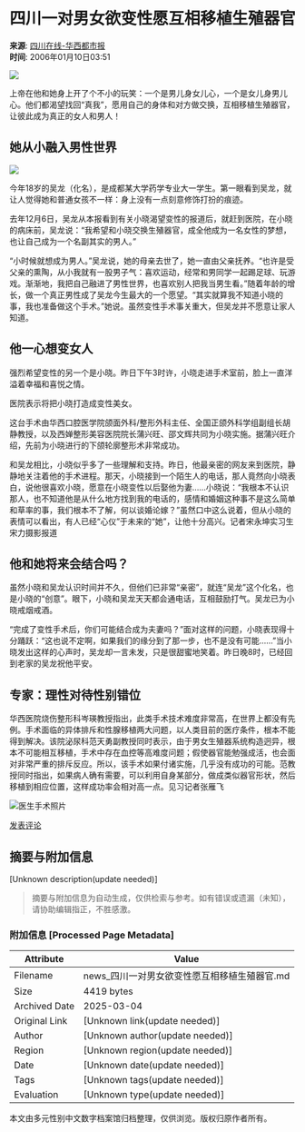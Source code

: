 # 四川一对男女欲变性愿互相移植生殖器官

**来源**: [四川在线-华西都市报](http://www.sina.com.cn)  
**时间**: 2006年01月10日03:51

![](//beacon.sina.com.cn/a.gif?noScript)

上帝在他和她身上开了个不小的玩笑：一个是男儿身女儿心，一个是女儿身男儿心。他们都渴望找回“真我”，愿用自己的身体和对方做交换，互相移植生殖器官，让彼此成为真正的女人和男人！

## 她从小融入男性世界

![](http://image2.sina.com.cn/dy/31/1_1-31-479_2002070116228.gif)

今年18岁的吴龙（化名），是成都某大学药学专业大一学生。第一眼看到吴龙，就让人觉得她和普通女孩不一样：身上没有一点刻意修饰打扮的痕迹。

去年12月6日，吴龙从本报看到有关小晓渴望变性的报道后，就赶到医院，在小晓的病床前，吴龙说：“我希望和小晓交换生殖器官，成全他成为一名女性的梦想，也让自己成为一个名副其实的男人。”

“小时候就想成为男人。”吴龙说，她的母亲去世了，她一直由父亲抚养。“也许是受父亲的熏陶，从小我就有一股男子气：喜欢运动，经常和男同学一起踢足球、玩游戏。渐渐地，我把自己融进了男性世界，也喜欢别人把我当男生看。”随着年龄的增长，做一个真正男性成了吴龙今生最大的一个愿望。“其实就算我不知道小晓的事，我也准备做这个手术。”她说。虽然变性手术事关重大，但吴龙并不愿意让家人知道。

## 他一心想变女人

强烈希望变性的另一个是小晓。昨日下午3时许，小晓走进手术室前，脸上一直洋溢着幸福和喜悦之情。

医院表示将把小晓打造成变性美女。

这台手术由华西口腔医学院颌面外科/整形外科主任、全国正颌外科学组副组长胡静教授，以及西婵整形美容医院院长蒲兴旺、邵文辉共同为小晓实施。据蒲兴旺介绍，先前为小晓进行的下颌轮廓整形术非常成功。

和吴龙相比，小晓似乎多了一些理解和支持。昨日，他最亲密的网友来到医院，静静地关注着他的手术进程。那天，小晓接到一个陌生人的电话，那人竟然向小晓表白，说他很喜欢小晓，愿意在小晓变性以后娶他为妻……小晓说：“我根本不认识那人，也不知道他是从什么地方找到我的电话的，感情和婚姻这种事不是这么简单和草率的事，我们根本不了解，何以谈婚论嫁？”虽然口中这么说着，但从小晓的表情可以看出，有人已经“心仪”于未来的“她”，让他十分高兴。记者宋永坤实习生宋力摄影报道

## 他和她将来会结合吗？

虽然小晓和吴龙认识时间并不久，但他们已非常“亲密”，就连“吴龙”这个化名，也是小晓的“创意”。眼下，小晓和吴龙天天都会通电话，互相鼓励打气。吴龙已为小晓戒烟戒酒。

“完成了变性手术后，你们可能结合成为夫妻吗？”面对这样的问题，小晓表现得十分踊跃：“这也说不定啊，如果我们的缘分到了那一步，也不是没有可能……”当小晓发出这样的心声时，吴龙却一言未发，只是很甜蜜地笑着。昨日晚8时，已经回到老家的吴龙祝他平安。

## 专家：理性对待性别错位

华西医院烧伤整形科岑瑛教授指出，此类手术技术难度非常高，在世界上都没有先例。手术面临的异体排斥和性腺移植两大问题，以人类目前的医疗条件，根本不能得到解决。该院泌尿科范天勇副教授同时表示，由于男女生殖器系统构造迥异，根本不可能相互移植，手术中存在血控等高难度问题；假使器官能勉强成活，也会面对非常严重的排斥反应。所以，该手术如果付诸实施，几乎没有成功的可能。范教授同时指出，如果病人确有需要，可以利用自身某部分，做成类似器官形状，然后移植到相应位置，这样成功率会相对高一点。见习记者张雁飞

![医生手术照片](http://image2.sina.com.cn/c.gif)

[发表评论](http://comment4.news.sina.com.cn/comment/comment4.html?channel=sh&newsid=1-1-8818648&style=0)
<!-- tcd_original_link http://news.sina.com.cn/s/2006-01-10/03517937681s.shtml -->


## 摘要与附加信息

<!-- tcd_abstract -->
[Unknown description(update needed)]
<!-- tcd_abstract_end -->

> 摘要与附加信息为自动生成，仅供检索与参考。如有错误或遗漏（未知），请协助编辑指正，不胜感激。

### 附加信息 [Processed Page Metadata]

| Attribute       | Value                                  |
|-----------------|----------------------------------------|
| Filename        | news_四川一对男女欲变性愿互相移植生殖器官.md                             |
| Size            | 4419 bytes                           |
| Archived Date   | 2025-03-04                             |
| Original Link   | [Unknown link(update needed)]                       |
| Author          | [Unknown author(update needed)]                               |
| Region          | [Unknown region(update needed)]                               |
| Date            | [Unknown date(update needed)]                                 |
| Tags            | [Unknown tags(update needed)]                                 |
| Evaluation            | [Unknown type(update needed)]                                 |
<!-- tcd_table_end -->

本文由多元性别中文数字档案馆归档整理，仅供浏览。版权归原作者所有。
